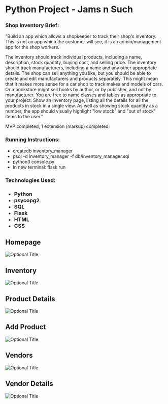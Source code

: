 # Python Project - Jams n Such
  <h3>Shop Inventory Brief:</h3>
  
"Build an app which allows a shopkeeper to track their shop's inventory. This is not an app which the customer will see, it is an admin/management app for the shop workers.

The inventory should track individual products, including a name, description, stock quantity, buying cost, and selling price.
The inventory should track manufacturers, including a name and any other appropriate details.
The shop can sell anything you like, but you should be able to create and edit manufacturers and products separately.
This might mean that it makes more sense for a car shop to track makes and models of cars. Or a bookstore might sell books by author, or by publisher, and not by manufacturer. You are free to name classes and tables as appropriate to your project.
Show an inventory page, listing all the details for all the products in stock in a single view.
As well as showing stock quantity as a number, the app should visually highlight "low stock" and "out of stock" items to the user."
  
  MVP completed, 1 extension (markup) completed.

  <h3>Running Instructions:</h3>
    <ul>
      <li>createdb inventory_manager</li>
      <li>psql -d inventory_manager -f db/inventory_manager.sql</li>
      <li>python3 console.py</li>
      <li>In new terminal: flask run</li>
     </ul>

  <h3>Technologies Used:<h3>
  <ul>
    <li>Python</li>
    <li>psycopg2</li>
    <li>SQL</li>
    <li>Flask</li>
    <li>HTML</li>
    <li>CSS</li>
   </ul>

## Homepage
![](./jams_n_such/screenshots/homepage.png?raw=true "Optional Title")
## Inventory
![](./jams_n_such/screenshots/inventory.png?raw=true "Optional Title")
## Product Details
![](./jams_n_such/screenshots/productDetails.png?raw=true "Optional Title")
## Add Product
![](./jams_n_such/screenshots/addProduct.png?raw=true "Optional Title")
## Vendors
![](./jams_n_such/screenshots/vendors.png?raw=true "Optional Title")
## Vendor Details
![](./jams_n_such/screenshots/vendorDetails.png?raw=true "Optional Title")
